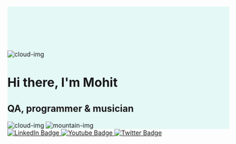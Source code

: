  <div style="background-color: #E4F9F5; position: relative; padding-top: 100px;">
        <img class="top-cloud" src="images/cloud.png" alt="cloud-img">
        <h1> Hi there, I'm Mohit</h1>
        <h2>QA, <span class="programmer">programmer</span> & musician</h2>
        <img class="bottom-cloud" src="images/cloud.png" alt="cloud-img">
        <img src="images/mountain.png" alt="mountain-img">
  </div>

<div id="badges">
  <a href="your-linkedin-URL">
    <img src="https://img.shields.io/badge/LinkedIn-blue?style=for-the-badge&logo=linkedin&logoColor=white" alt="LinkedIn Badge"/>
  </a>
  <a href="your-youtube-URL">
    <img src="https://img.shields.io/badge/YouTube-red?style=for-the-badge&logo=youtube&logoColor=white" alt="Youtube Badge"/>
  </a>
  <a href="your-twitter-URL">
    <img src="https://img.shields.io/badge/Twitter-blue?style=for-the-badge&logo=twitter&logoColor=white" alt="Twitter Badge"/>
  </a>
</div>
